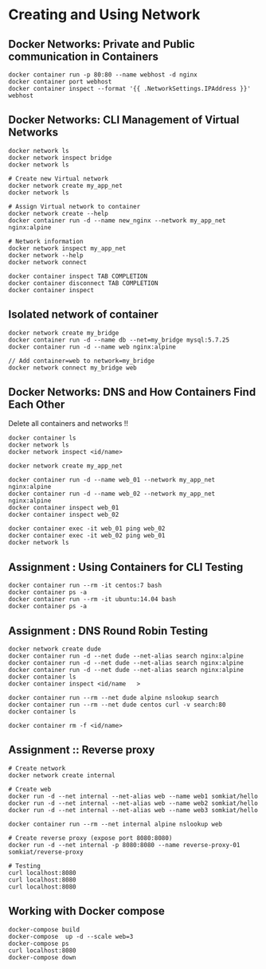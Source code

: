 # Creating and Using Network

## Docker Networks: Private and Public communication in Containers

```
docker container run -p 80:80 --name webhost -d nginx
docker container port webhost
docker container inspect --format '{{ .NetworkSettings.IPAddress }}' webhost
```

## Docker Networks: CLI Management of Virtual Networks

```
docker network ls
docker network inspect bridge
docker network ls

# Create new Virtual network
docker network create my_app_net
docker network ls

# Assign Virtual network to container
docker network create --help
docker container run -d --name new_nginx --network my_app_net nginx:alpine

# Network information
docker network inspect my_app_net
docker network --help
docker network connect

docker container inspect TAB COMPLETION
docker container disconnect TAB COMPLETION
docker container inspect
```

## Isolated network of container
```
docker network create my_bridge
docker container run -d --name db --net=my_bridge mysql:5.7.25
docker container run -d --name web nginx:alpine

// Add container=web to network=my_bridge
docker network connect my_bridge web
```

## Docker Networks: DNS and How Containers Find Each Other

Delete all containers and networks !!
```
docker container ls
docker network ls
docker network inspect <id/name>

docker network create my_app_net

docker container run -d --name web_01 --network my_app_net nginx:alpine
docker container run -d --name web_02 --network my_app_net nginx:alpine
docker container inspect web_01
docker container inspect web_02

docker container exec -it web_01 ping web_02
docker container exec -it web_02 ping web_01
docker network ls
```

## Assignment : Using Containers for CLI Testing

```
docker container run --rm -it centos:7 bash
docker container ps -a
docker container run --rm -it ubuntu:14.04 bash
docker container ps -a
```

## Assignment : DNS Round Robin Testing

```
docker network create dude
docker container run -d --net dude --net-alias search nginx:alpine
docker container run -d --net dude --net-alias search nginx:alpine
docker container run -d --net dude --net-alias search nginx:alpine
docker container ls
docker container inspect <id/name   >

docker container run --rm --net dude alpine nslookup search
docker container run --rm --net dude centos curl -v search:80
docker container ls

docker container rm -f <id/name>
```

## Assignment :: Reverse proxy

```
# Create network
docker network create internal

# Create web
docker run -d --net internal --net-alias web --name web1 somkiat/hello
docker run -d --net internal --net-alias web --name web2 somkiat/hello
docker run -d --net internal --net-alias web --name web3 somkiat/hello  

docker container run --rm --net internal alpine nslookup web

# Create reverse proxy (expose port 8080:8080)
docker run -d --net internal -p 8080:8080 --name reverse-proxy-01  somkiat/reverse-proxy

# Testing 
curl localhost:8080
curl localhost:8080
curl localhost:8080
```

## Working with Docker compose
```
docker-compose build
docker-compose  up -d --scale web=3
docker-compose ps
curl localhost:8080
docker-compose down
```
